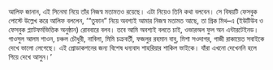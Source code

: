 আলিফ জানান, এই সিনেমা নিয়ে তাঁর নিজস্ব মতামতও রয়েছে। এটা নিয়েও তিনি কথা বলবেন। সে বিষয়টি ফেসবুক পোস্টে উল্লেখ করে আলিফ বললেন, ‘“তুফান” নিয়ে অবশ্যই আমার নিজস্ব মতামত আছে, তা গ্রিক মিথ–এ (ইউটিউব ও ফেসবুক প্ল্যাটফর্মভিত্তিক অনুষ্ঠান) রোববারে বলব। তবে আমি অবশ্যই বলতে চাই, ওভারঅল ফুল অন এন্টারটেইনড। গাওসুল আলম শাওন, চঞ্চল চৌধুরী, নাবিলা, মিমি চক্রবর্তী, ফজলুর রহমান বাবু, মিশা সওদাগর, গাজী রাকায়েত সবাইকে দেখে ভালো লেগেছে। এই প্রোডাকশনের জন্য বিশেষ ধন্যবাদ শাহরিয়ার শাকিল ভাইকে। যাঁরা এখনো দেখেননি হলে গিয়ে দেখে আসুন।’
